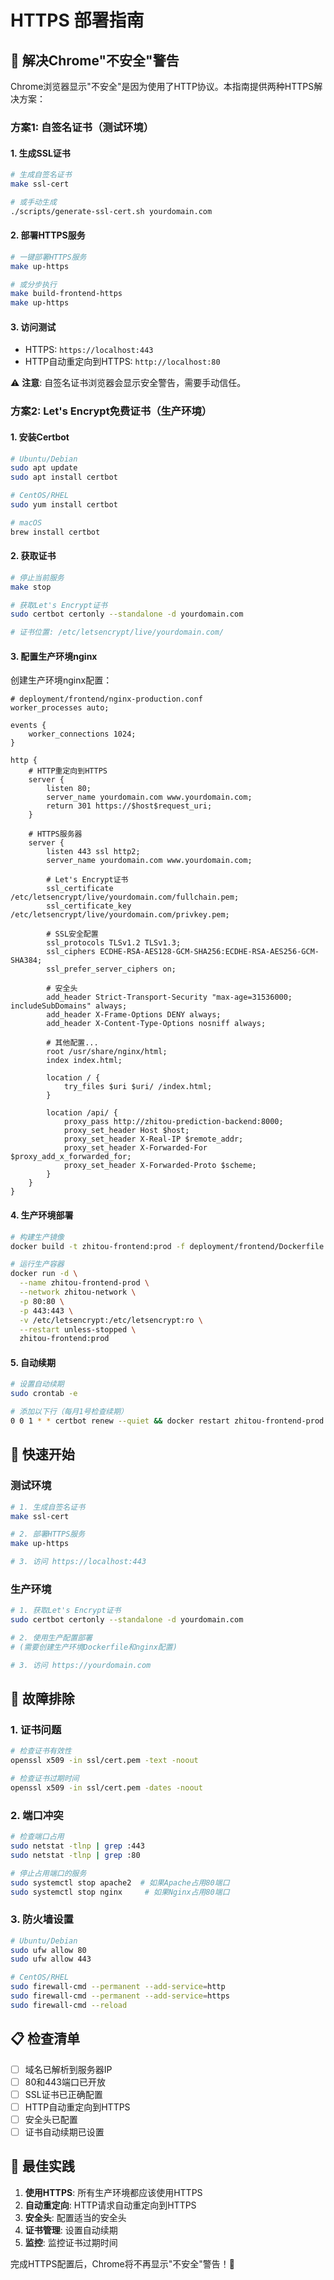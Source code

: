 # HTTPS 部署指南

## 🔐 解决Chrome"不安全"警告

Chrome浏览器显示"不安全"是因为使用了HTTP协议。本指南提供两种HTTPS解决方案：

### 方案1: 自签名证书（测试环境）

#### 1. 生成SSL证书
```bash
# 生成自签名证书
make ssl-cert

# 或手动生成
./scripts/generate-ssl-cert.sh yourdomain.com
```

#### 2. 部署HTTPS服务
```bash
# 一键部署HTTPS服务
make up-https

# 或分步执行
make build-frontend-https
make up-https
```

#### 3. 访问测试
- HTTPS: `https://localhost:443`
- HTTP自动重定向到HTTPS: `http://localhost:80`

⚠️ **注意**: 自签名证书浏览器会显示安全警告，需要手动信任。

### 方案2: Let's Encrypt免费证书（生产环境）

#### 1. 安装Certbot
```bash
# Ubuntu/Debian
sudo apt update
sudo apt install certbot

# CentOS/RHEL
sudo yum install certbot

# macOS
brew install certbot
```

#### 2. 获取证书
```bash
# 停止当前服务
make stop

# 获取Let's Encrypt证书
sudo certbot certonly --standalone -d yourdomain.com

# 证书位置: /etc/letsencrypt/live/yourdomain.com/
```

#### 3. 配置生产环境nginx
创建生产环境nginx配置：

```nginx
# deployment/frontend/nginx-production.conf
worker_processes auto;

events {
    worker_connections 1024;
}

http {
    # HTTP重定向到HTTPS
    server {
        listen 80;
        server_name yourdomain.com www.yourdomain.com;
        return 301 https://$host$request_uri;
    }
    
    # HTTPS服务器
    server {
        listen 443 ssl http2;
        server_name yourdomain.com www.yourdomain.com;
        
        # Let's Encrypt证书
        ssl_certificate /etc/letsencrypt/live/yourdomain.com/fullchain.pem;
        ssl_certificate_key /etc/letsencrypt/live/yourdomain.com/privkey.pem;
        
        # SSL安全配置
        ssl_protocols TLSv1.2 TLSv1.3;
        ssl_ciphers ECDHE-RSA-AES128-GCM-SHA256:ECDHE-RSA-AES256-GCM-SHA384;
        ssl_prefer_server_ciphers on;
        
        # 安全头
        add_header Strict-Transport-Security "max-age=31536000; includeSubDomains" always;
        add_header X-Frame-Options DENY always;
        add_header X-Content-Type-Options nosniff always;
        
        # 其他配置...
        root /usr/share/nginx/html;
        index index.html;
        
        location / {
            try_files $uri $uri/ /index.html;
        }
        
        location /api/ {
            proxy_pass http://zhitou-prediction-backend:8000;
            proxy_set_header Host $host;
            proxy_set_header X-Real-IP $remote_addr;
            proxy_set_header X-Forwarded-For $proxy_add_x_forwarded_for;
            proxy_set_header X-Forwarded-Proto $scheme;
        }
    }
}
```

#### 4. 生产环境部署
```bash
# 构建生产镜像
docker build -t zhitou-frontend:prod -f deployment/frontend/Dockerfile.prod .

# 运行生产容器
docker run -d \
  --name zhitou-frontend-prod \
  --network zhitou-network \
  -p 80:80 \
  -p 443:443 \
  -v /etc/letsencrypt:/etc/letsencrypt:ro \
  --restart unless-stopped \
  zhitou-frontend:prod
```

#### 5. 自动续期
```bash
# 设置自动续期
sudo crontab -e

# 添加以下行（每月1号检查续期）
0 0 1 * * certbot renew --quiet && docker restart zhitou-frontend-prod
```

## 🚀 快速开始

### 测试环境
```bash
# 1. 生成自签名证书
make ssl-cert

# 2. 部署HTTPS服务
make up-https

# 3. 访问 https://localhost:443
```

### 生产环境
```bash
# 1. 获取Let's Encrypt证书
sudo certbot certonly --standalone -d yourdomain.com

# 2. 使用生产配置部署
# (需要创建生产环境Dockerfile和nginx配置)

# 3. 访问 https://yourdomain.com
```

## 🔧 故障排除

### 1. 证书问题
```bash
# 检查证书有效性
openssl x509 -in ssl/cert.pem -text -noout

# 检查证书过期时间
openssl x509 -in ssl/cert.pem -dates -noout
```

### 2. 端口冲突
```bash
# 检查端口占用
sudo netstat -tlnp | grep :443
sudo netstat -tlnp | grep :80

# 停止占用端口的服务
sudo systemctl stop apache2  # 如果Apache占用80端口
sudo systemctl stop nginx     # 如果Nginx占用80端口
```

### 3. 防火墙设置
```bash
# Ubuntu/Debian
sudo ufw allow 80
sudo ufw allow 443

# CentOS/RHEL
sudo firewall-cmd --permanent --add-service=http
sudo firewall-cmd --permanent --add-service=https
sudo firewall-cmd --reload
```

## 📋 检查清单

- [ ] 域名已解析到服务器IP
- [ ] 80和443端口已开放
- [ ] SSL证书已正确配置
- [ ] HTTP自动重定向到HTTPS
- [ ] 安全头已配置
- [ ] 证书自动续期已设置

## 🎯 最佳实践

1. **使用HTTPS**: 所有生产环境都应该使用HTTPS
2. **自动重定向**: HTTP请求自动重定向到HTTPS
3. **安全头**: 配置适当的安全头
4. **证书管理**: 设置自动续期
5. **监控**: 监控证书过期时间

完成HTTPS配置后，Chrome将不再显示"不安全"警告！🎉
